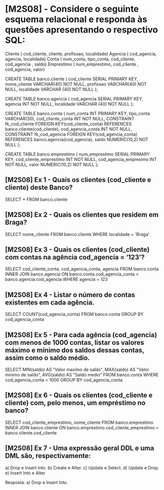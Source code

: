 
# [M2S08] - Considere o seguinte esquema relacional e responda às questões apresentando o respectivo SQL:

Cliente ( cod_cliente, cliente, profissao, localidade) 
Agencia ( cod_agencia, agencia, localidade) 
Conta ( num_conta, tipo_conta, cod_cliente, cod_agencia , saldo) 
Emprestimo ( num_emprestimo, cod_cliente , cod_agencia, valor)

CREATE TABLE banco.cliente (
	cod_cliente SERIAL PRIMARY KEY,
	nome_cliente VARCHAR(40) NOT NULL,
	profissao VARCHAR(40) NOT NULL,
	localidade VARCHAR (40) NOT NULL
);

CREATE TABLE banco.agencia (
	cod_agencia SERIAL PRIMARY KEY,
	agencia INT NOT NULL,
	localidade VARCHAR (40) NOT NULL 
);

CREATE TABLE banco.conta (
	num_conta INT PRIMARY KEY, 
	tipo_conta VARCHAR(30),
	cod_cliente_conta INT NOT NULL,
	CONSTRAINT fk_cod_cliente 
	FOREIGN KEY(cod_cliente_conta) 
	REFERENCES banco.cliente(cod_cliente),
	cod_agencia_conta INT NOT NULL,
	CONSTRAINT fk_cod_agencia 
	FOREIGN KEY(cod_agencia_conta) 
	REFERENCES banco.agencia(cod_agencia),
	saldo NUMERIC(10,2) NOT NULL
);

CREATE TABLE banco.emprestimo (
	num_emprestimo SERIAL PRIMARY KEY,
	cod_cliente_emprestimo INT NOT NULL,
	cod_agencia_empresimo INT NOT NULL,
	valor NUMERIC(10,2) NOT NULL
);

## [M2S08] Ex 1 - Quais os clientes (cod_cliente e cliente) deste Banco?
SELECT * FROM banco.cliente 

## [M2S08] Ex 2 -  Quais os clientes que residem em Braga?
SELECT nome_cliente 
FROM banco.cliente
WHERE localidade = 'Braga'

## [M2S08] Ex 3 - Quais os clientes (cod_cliente) com contas na agência cod_agencia = ‘123’?
SELECT cod_cliente_conta, cod_agencia_conta, agencia
FROM banco.conta
INNER JOIN banco.agencia
	ON banco.conta.cod_agencia_conta = banco.agencia.cod_agencia
WHERE agencia = 123

## [M2S08] Ex 4 - Listar o número de contas existentes em cada agência.
SELECT COUNT(cod_agencia_conta) 
FROM banco.conta 
GROUP BY cod_agencia_conta

## [M2S08] Ex 5 - Para cada agência (cod_agencia) com menos de 1000 contas, listar os valores máximo e mínimo dos saldos dessas contas, assim como o saldo médio.
SELECT MIN(saldo) AS "Valor maximo de saldo",
	   MAX(saldo) AS "Valor minimo de saldo",
	   AVG(saldo) AS "Saldo medio"
FROM banco.conta
	WHERE cod_agencia_conta < 1000
	GROUP BY cod_agencia_conta

## [M2S08] Ex 6 - Quais os clientes (cod_cliente e cliente) com, pelo menos, um empréstimo no banco?
SELECT cod_cliente_emprestimo, nome_cliente
FROM banco.emprestimo
INNER JOIN banco.cliente
	ON banco.emprestimo.cod_cliente_emprestimo = banco.cliente.cod_cliente

## [M2S08] Ex 7 - Uma expressão geral DDL e uma DML são, respectivamente:
a) Drop e Insert Into.
b) Create e Alter.
c) Update e Select.
d) Update e Drop.
e) Insert Into e Alter

Resposta: a) Drop e Insert Into.